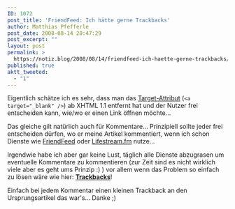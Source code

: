 ```yaml
---
ID: 1072
post_title: 'FriendFeed: Ich hätte gerne Trackbacks'
author: Matthias Pfefferle
post_date: 2008-08-14 20:47:29
post_excerpt: ""
layout: post
permalink: >
  https://notiz.blog/2008/08/14/friendfeed-ich-haette-gerne-trackbacks/
published: true
aktt_tweeted:
  - "1"
---
```

Eigentlich schätze ich es sehr, dass man das <a href="http://de.selfhtml.org/html/verweise/definieren.htm#zielfenster">Target-Attribut</a> (<code>&lt;a target="_blank" /&gt;</code>) ab XHTML 1.1 entfernt hat und der Nutzer frei entscheiden kann, wie/wo er einen Link öffnen möchte...

Das gleiche gilt natürlich auch für Kommentare... Prinzipiell sollte jeder frei entscheiden dürfen, wo er meine Artikel kommentiert, wenn ich schon Dienste wie <a href="http://friendfeed.com/pfefferle">FriendFeed</a> oder <a href="http://lifestream.fm/pfefferle">Lifestream.fm</a> nutze...

Irgendwie habe ich aber gar keine Lust, täglich alle Dienste abzugrasen um eventuelle Kommentare zu kommentieren (zur Zeit sind es nicht wirklich viele aber es geht ums Prinzip :) ) vor allem wenn das Problem so einfach zu lösen wäre wie hier: <strong><a href="http://www.sixapart.com/pronet/docs/trackback_spec">Trackbacks</a></strong>!

Einfach bei jedem Kommentar einen kleinen Trackback an den Ursprungsartikel das war's... Danke ;)